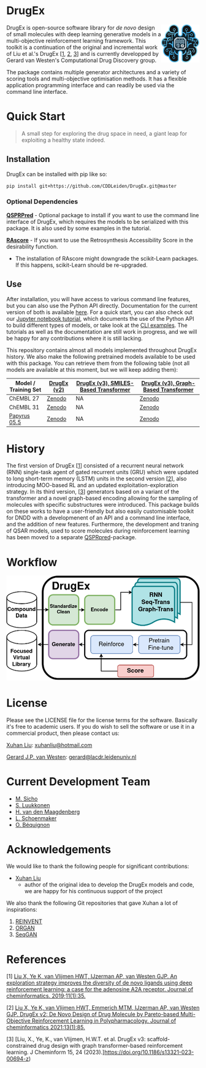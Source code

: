 DrugEx
==================== 
<img src='figures/logo.png' width=20% align=right>
<p align=left width=70%>
DrugEx is open-source software library for <i>de novo</i> design of small molecules with deep learning generative models in a multi-objective reinforcement learning framework. This toolkit is a continuation of the original and incremental work of Liu et al.'s DrugEx [<a href="liu_drugex1">1</a>, <a href="liu_drugex2">2</a>, <a href="liu_drugex3">3</a>] and is currently developped by Gerard van Westen's Computational Drug Discovery group. 

The package contains multiple generator architectures and a variety of scoring tools and multi-objective optimisation methods. It has a flexible application programming interface and can readily be used via the command line interface.

Quick Start
===========

> A small step for exploring the drug space in need, a giant leap for exploiting a healthy state indeed.


## Installation

DrugEx can be installed with pip like so:

```bash
pip install git+https://github.com/CDDLeiden/DrugEx.git@master
```

### Optional Dependencies

**[QSPRPred](https://github.com/CDDLeiden/QSPRPred.git)** - Optional package to install if you want to use the command line interface of DrugEx, which requires the models to be serialized with this package. It is also used by some examples in the tutorial.

**[RAscore](https://github.com/reymond-group/RAscore)** - If you want to use the Retrosynthesis Accessibility Score in the desirability function.
- The installation of RAscore might downgrade the scikit-Learn packages. If this happens, scikit-Learn should be re-upgraded.


## Use

After installation, you will have access to various command line features, but you can also use the Python API directly. Documentation for the current version of both is available [here](https://cddleiden.github.io/DrugEx/docs/). For a quick start, you can also check out our [Jupyter notebook tutorial](./tutorial), which documents the use of the Python API to build different types of models, or take look at the [CLI examples](https://cddleiden.github.io/DrugEx/docs/use.html#cli-example). The tutorials as well as the documentation are still work in progress, and we will be happy for any contributions where it is still lacking.

This repository contains almost all models implemented throughout DrugEx history. We also make the following pretrained models available to be used with this package. You can retrieve them from the following table (not all models are available at this moment, but we will keep adding them):

| Model / Training Set 	   | [DrugEx (v2)](https://doi.org/10.1186/s13321-021-00561-9)	 | [DrugEx (v3), SMILES-Based Transformer](https://doi.org/10.26434/chemrxiv-2021-px6kz)	 | [DrugEx (v3), Graph-Based Transformer](https://doi.org/10.26434/chemrxiv-2021-px6kz)	     |
|--------------------------|------------------------------------------------------------|----------------------------------------------------------------------------------------|-------------------------------------------------------------------------------------------|
| 	     ChEMBL 27          | 	     [Zenodo](https://doi.org/10.5281/zenodo.7096837)                     | 	       NA                                                                             | 	         [Zenodo](https://doi.org/10.5281/zenodo.7096823)                                                |
| 	        ChEMBL 31       | 	               [Zenodo](https://doi.org/10.5281/zenodo.7096845)           | 	                                                      NA                              | 	                                                        [Zenodo](https://doi.org/10.5281/zenodo.7085629) |
| 	       [Papyrus 05.5](https://doi.org/10.26434/chemrxiv-2021-1rxhk) | 	          [Zenodo](https://doi.org/10.5281/zenodo.7096859)                                      | 	                             NA                                                       | 	       [Zenodo](https://doi.org/10.5281/zenodo.7085421)                                                                        |

History
=======

The first version of DrugEx [<a href="liu_drugex1">1</a>] consisted of a recurrent neural network (RNN) single-task agent of gated recurrent units (GRU) which were updated to long short-term memory (LSTM) units in the second version [<a href="liu_drugex2">2</a>], also introducing MOO-based RL and an updated exploitation-exploration strategy. In its third version, [<a href="liu_drugex3">3</a>] generators based on a variant of the transformer and a novel graph-based encoding allowing for the sampling of molecules with specific substructures were introduced.  This package builds on these works to have a user-friendly but also easily customisable toolkit for DNDD with a developmenent of an API and a command line interface, and the addition of new features. Furthermore, the development and traning of QSAR models, used to score molecules during reinforcement learning has been moved to a separate [QSPRpred](https://github.com/CDDLeiden/QSPRPred)-package.
<!-- [<a href="sicho_drugex">4</a>]>.


<!-- Introduction
=============
Due to the large drug-like chemical space available to search for feasible drug-like molecules, rational drug design often starts from specific scaffolds to which side chains/substituents are added or modified. With the rapid growth of the application of deep learning in drug discovery, a variety of effective approaches have been developed for de novo drug design. In previous work, we proposed a method named DrugEx, which can be applied in polypharmacology based on multi-objective deep reinforcement learning. However, the previous version is trained under fixed objectives similar to other known methods and does not allow users to input any prior information (i.e. a desired scaffold). In order to improve the general applicability, we updated DrugEx to design drug molecules based on scaffolds which consist of multiple fragments provided by users. In this work, the Transformer model was employed to generate molecular structures. The Transformer is a multi-head self-attention deep learning model containing an encoder to receive scaffolds as input and a decoder to generate molecules as output. In order to deal with the graph representation of molecules we proposed a novel positional encoding for each atom and bond based on an adjacency matrix to extend the architecture of the Transformer. Each molecule was generated by growing and connecting procedures for the fragments in the given scaffold that were unified into one model. Moreover, we trained this generator under a reinforcement learning framework to increase the number of desired ligands. As a proof of concept, our proposed method was applied to design ligands for the adenosine A2A receptor (A2AAR) and compared with SMILES-based methods. The results demonstrated the effectiveness of our method in that 100% of the generated molecules are valid and most of them had a high predicted affinity value towards A2AAR with given scaffolds.  -->

<!-- <b>Keywords</b>: deep learning, reinforcement learning, policy gradient, drug design, Transformer, multi-objective optimization</p> -->

Workflow
========
![Fig1](figures/TOC_figure.png)

<!-- Deep learning Archietectures
====================
![Fig2](figures/fig_2.png)

Examples
=========
![Fig3](figures/fig_3.png) -->

License
=======
Please see the LICENSE file for the license terms for the software. Basically it's free to academic users. If you do wish to sell the software or use it in a commercial product, then please contact us:

   [Xuhan Liu](mailto:xuhanliu@hotmail.com): xuhanliu@hotmail.com 

   [Gerard J.P. van Westen](mailto:gerard@lacdr.leidenuniv.nl): gerard@lacdr.leidenuniv.nl 

Current Development Team
========================
- [M. Sicho](https://github.com/martin-sicho)
- [S. Luukkonen](https://github.com/sohviluukkonen)
- [H. van den Maagdenberg](https://github.com/HellevdM)
- [L. Schoenmaker](https://github.com/LindeSchoenmaker)
- [O. Béquignon](https://github.com/OlivierBeq)

Acknowledgements
================

We would like to thank the following people for significant contributions:

- [Xuhan Liu](https://github.com/XuhanLiu)
  - author of the original idea to develop the DrugEx models and code, we are happy for his continuous support of the project

We also thank the following Git repositories that gave Xuhan a lot of inspirations:
   
1. [REINVENT](https://github.com/MarcusOlivecrona/REINVENT)
2. [ORGAN](https://github.com/gablg1/ORGAN)
3. [SeqGAN](https://github.com/LantaoYu/SeqGAN)

References
==========

<a name="liu_drugex1"></a> [1]  [Liu X, Ye K, van Vlijmen HWT, IJzerman AP, van Westen GJP. An exploration strategy improves the diversity of de novo ligands using deep reinforcement learning: a case for the adenosine A2A receptor. Journal of cheminformatics. 2019;11(1):35.](https://jcheminf.biomedcentral.com/articles/10.1186/s13321-019-0355-6)

<a name="liu_drugex2"></a> [2] [Liu X, Ye K, van Vlijmen HWT, Emmerich MTM, IJzerman AP, van Westen GJP. DrugEx v2: De Novo Design of Drug Molecule by Pareto-based Multi-Objective Reinforcement Learning in Polypharmacology. Journal of cheminformatics 2021:13(1):85.](https://doi.org/10.1186/s13321-021-00561-9) 

<a name="liu_drugex3"></a> [3] [Liu, X., Ye, K., van Vlijmen, H.W.T. et al. DrugEx v3: scaffold-constrained drug design with graph transformer-based reinforcement learning. J Cheminform 15, 24 (2023).]https://doi.org/10.1186/s13321-023-00694-z)




